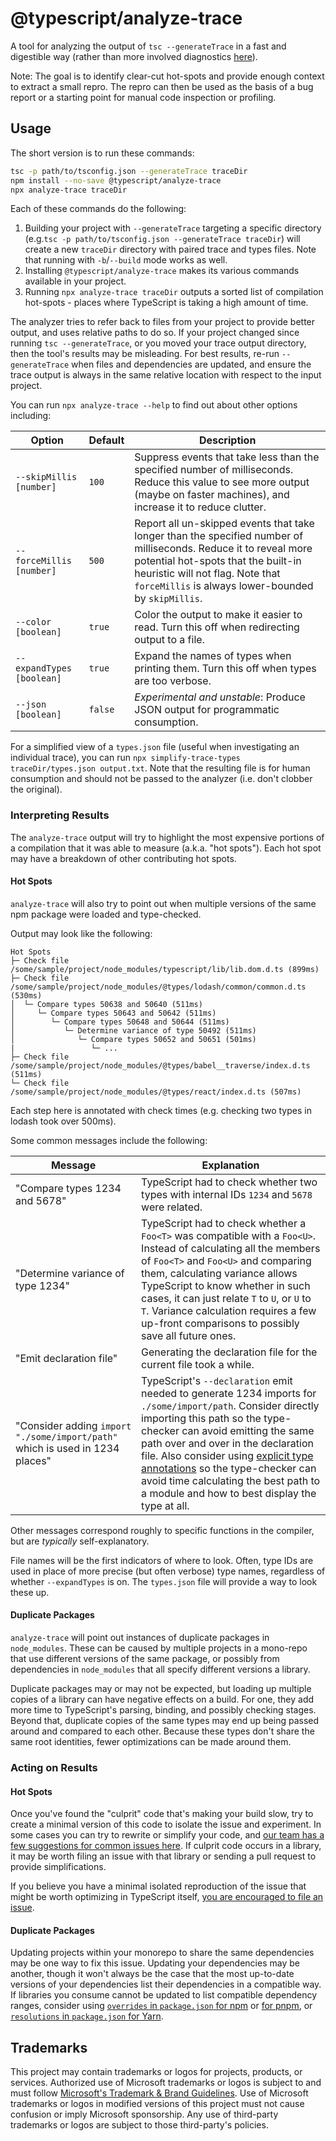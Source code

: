 # @typescript/analyze-trace

A tool for analyzing the output of `tsc --generateTrace` in a fast and digestible way (rather than more involved diagnostics [here](https://github.com/microsoft/TypeScript/wiki/Performance-Tracing)).

Note: The goal is to identify clear-cut hot-spots and provide enough context to extract a small repro.
The repro can then be used as the basis of a bug report or a starting point for manual code inspection or profiling.

## Usage

The short version is to run these commands:

```sh
tsc -p path/to/tsconfig.json --generateTrace traceDir
npm install --no-save @typescript/analyze-trace
npx analyze-trace traceDir
```

Each of these commands do the following:

1. Building your project with `--generateTrace` targeting a specific directory (e.g.`tsc -p path/to/tsconfig.json --generateTrace traceDir`) will create a new `traceDir` directory with paired trace and types files.
   Note that running with `-b`/`--build` mode works as well.
2. Installing `@typescript/analyze-trace` makes its various commands available in your project.
3. Running `npx analyze-trace traceDir` outputs a sorted list of compilation hot-spots - places where TypeScript is taking a high amount of time.

The analyzer tries to refer back to files from your project to provide better output, and uses relative paths to do so.
If your project changed since running `tsc --generateTrace`, or you moved your trace output directory, then the tool's results may be misleading.
For best results, re-run `--generateTrace` when files and dependencies are updated, and ensure the trace output is always in the same relative location with respect to the input project.

You can run `npx analyze-trace --help` to find out about other options including:

Option                    | Default | Description
--------------------------|---------|-------------------------------------------------------------------------------
`--skipMillis [number]`   | `100`   | Suppress events that take less than the specified number of milliseconds. Reduce this value to see more output (maybe on faster machines), and increase it to reduce clutter.
`--forceMillis [number]`  | `500`   | Report all un-skipped events that take longer than the specified number of milliseconds. Reduce it to reveal more potential hot-spots that the built-in heuristic will not flag. Note that `forceMillis` is always lower-bounded by `skipMillis`.
`--color [boolean]`       | `true`  | Color the output to make it easier to read. Turn this off when redirecting output to a file.
`--expandTypes [boolean]` | `true`  | Expand the names of types when printing them. Turn this off when types are too verbose.
`--json [boolean]`        | `false` | *Experimental and unstable*: Produce JSON output for programmatic consumption.

For a simplified view of a `types.json` file (useful when investigating an individual trace), you can run `npx simplify-trace-types traceDir/types.json output.txt`.
Note that the resulting file is for human consumption and should not be passed to the analyzer (i.e. don't clobber the original).

### Interpreting Results

The `analyze-trace` output will try to highlight the most expensive portions of a compilation that it was able to measure (a.k.a. "hot spots").
Each hot spot may have a breakdown of other contributing hot spots.

#### Hot Spots

`analyze-trace` will also try to point out when multiple versions of the same npm package were loaded and type-checked.

Output may look like the following:

```
Hot Spots
├─ Check file /some/sample/project/node_modules/typescript/lib/lib.dom.d.ts (899ms)
├─ Check file /some/sample/project/node_modules/@types/lodash/common/common.d.ts (530ms)
│  └─ Compare types 50638 and 50640 (511ms)
│     └─ Compare types 50643 and 50642 (511ms)
│        └─ Compare types 50648 and 50644 (511ms)
│           └─ Determine variance of type 50492 (511ms)
│              └─ Compare types 50652 and 50651 (501ms)
|                 └─ ...
├─ Check file /some/sample/project/node_modules/@types/babel__traverse/index.d.ts (511ms)
└─ Check file /some/sample/project/node_modules/@types/react/index.d.ts (507ms)
```

Each step here is annotated with check times (e.g. checking two types in lodash took over 500ms).

Some common messages include the following:

Message | Explanation
--------|------------
"Compare types 1234 and 5678" | TypeScript had to check whether two types with internal IDs `1234` and `5678` were related.
"Determine variance of type 1234" | TypeScript had to check whether a `Foo<T>` was compatible with a `Foo<U>`. Instead of calculating all the members of `Foo<T>` and `Foo<U>` and comparing them, calculating variance allows TypeScript to know whether in such cases, it can just relate `T` to `U`, or `U` to `T`. Variance calculation requires a few up-front comparisons to possibly save all future ones.
"Emit declaration file" | Generating the declaration file for the current file took a while.
"Consider adding `import "./some/import/path"` which is used in 1234 places" | TypeScript's `--declaration` emit needed to generate 1234 imports for `./some/import/path`. Consider directly importing this path so the type-checker can avoid emitting the same path over and over in the declaration file. Also consider using [explicit type annotations](https://github.com/microsoft/TypeScript/wiki/Performance#using-type-annotations) so the type-checker can avoid time calculating the best path to a module and how to best display the type at all.

Other messages correspond roughly to specific functions in the compiler, but are *typically* self-explanatory.

File names will be the first indicators of where to look.
Often, type IDs are used in place of more precise (but often verbose) type names, regardless of whether `--expandTypes` is on.
The `types.json` file will provide a way to look these up.

#### Duplicate Packages

`analyze-trace` will point out instances of duplicate packages in `node_modules`.
These can be caused by multiple projects in a mono-repo that use different versions of the same package, or possibly from dependencies in `node_modules` that all specify different versions a library.

Duplicate packages may or may not be expected, but loading up multiple copies of a library can have negative effects on a build.
For one, they add more time to TypeScript's parsing, binding, and possibly checking stages.
Beyond that, duplicate copies of the same types may end up being passed around and compared to each other.
Because these types don't share the same root identities, fewer optimizations can be made around them.

### Acting on Results

#### Hot Spots

Once you've found the "culprit" code that's making your build slow, try to create a minimal version of this code to isolate the issue and experiment.
In some cases you can try to rewrite or simplify your code, and [our team has a few suggestions for common issues here](https://github.com/microsoft/TypeScript/wiki/Performance#writing-easy-to-compile-code).
If culprit code occurs in a library, it may be worth filing an issue with that library or sending a pull request to provide simplifications.

If you believe you have a minimal isolated reproduction of the issue that might be worth optimizing in TypeScript itself, [you are encouraged to file an issue](https://github.com/microsoft/TypeScript/issues/new/choose).

#### Duplicate Packages

Updating projects within your monorepo to share the same dependencies may be one way to fix this issue.
Updating your dependencies may be another, though it won't always be the case that the most up-to-date versions of your dependencies list their dependencies in a compatible way.
If libraries you consume cannot be updated to list compatible dependency ranges, consider using [`overrides` in `package.json` for npm](https://docs.npmjs.com/cli/v8/configuring-npm/package-json#overrides) or [for pnpm](https://pnpm.io/package_json#pnpmoverrides), or [`resolutions` in `package.json` for Yarn](https://classic.yarnpkg.com/lang/en/docs/selective-version-resolutions/).

## Trademarks

This project may contain trademarks or logos for projects, products, or services. Authorized use of Microsoft
trademarks or logos is subject to and must follow
[Microsoft's Trademark & Brand Guidelines](https://www.microsoft.com/en-us/legal/intellectualproperty/trademarks/usage/general).
Use of Microsoft trademarks or logos in modified versions of this project must not cause confusion or imply Microsoft sponsorship.
Any use of third-party trademarks or logos are subject to those third-party's policies.
